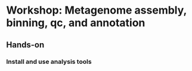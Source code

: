 # Workshop: Metagenome assembly, binning, qc, and annotation

## Hands-on

### Install and use analysis tools

